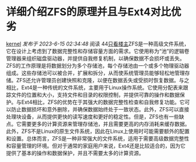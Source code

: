# 详细介绍ZFS的原理并且与Ext4对比优劣





[kernel](https://kernel.0voice.com/home.php?mod=space&uid=224) *发布于 2023-6-15 02:34:48* 阅读 44[只看楼主](https://kernel.0voice.com/forum.php?mod=viewthread&tid=5287&page=1&authorid=224)ZFS是一种高级文件系统，它在设计上考虑到了数据完整性和存储容量方面的需求。它使用称为“池”的逻辑卷管理器来组织磁盘驱动器，并提供自我修复机制，以确保数据不会损坏或丢失。ZFS的工作原理是将数据划分为多个存储池，每个存储池由一个或多个物理驱动器组成。这些存储池可以被合并，扩展和拆分，从而使系统管理员能够轻松地管理存储。ZFS还允许管理员创建快照和克隆，以便在数据丢失或受损时恢复数据。与之相比，Ext4是一种传统的文件系统，主要用于Linux操作系统。它使用分配表来跟踪文件的位置和大小，支持文件和目录的权限控制，并提供可靠的操作和数据保护。与Ext4相比，ZFS的优势在于其强大的数据完整性检查和自我修复功能。它可以防止数据损坏和意外删除，并确保数据始终处于一致状态。此外，ZFS可以直接处理块设备，从而提供更快的读写速度和更好的稳定性。但是，ZFS也有一些缺点。它需要更多的计算资源来管理存储池，并且需要更高的内存消耗来缓存数据。此外，ZFS不是Linux的原生文件系统，因此在Linux上使用时可能需要额外的配置和设置。总体而言，ZFS是一种非常强大的文件系统，适用于需要高级数据完整性和容量管理的环境。但对于通常的家庭用户来说，Ext4还是比较适合的，因为它提供了基本的操作和数据保护，并且不需要太多的计算资源。